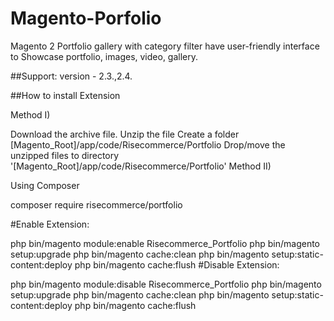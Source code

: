 # Magento-Porfolio
Magento 2 Portfolio gallery with category filter have user-friendly interface to Showcase portfolio, images, video, gallery.

##Support: version - 2.3.,2.4.

##How to install Extension

Method I)

Download the archive file.
Unzip the file
Create a folder [Magento_Root]/app/code/Risecommerce/Portfolio
Drop/move the unzipped files to directory '[Magento_Root]/app/code/Risecommerce/Portfolio'
Method II)

Using Composer

composer require risecommerce/portfolio

#Enable Extension:

php bin/magento module:enable Risecommerce_Portfolio 
php bin/magento setup:upgrade
php bin/magento cache:clean
php bin/magento setup:static-content:deploy
php bin/magento cache:flush
#Disable Extension:

php bin/magento module:disable Risecommerce_Portfolio 
php bin/magento setup:upgrade
php bin/magento cache:clean
php bin/magento setup:static-content:deploy
php bin/magento cache:flush
